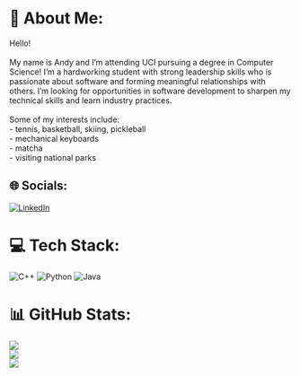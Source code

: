 # 💫 About Me:
Hello!<br><br>My name is Andy and I’m attending UCI pursuing a degree in Computer Science! I’m a hardworking student with strong leadership skills who is passionate about software and forming meaningful relationships with others. I’m looking for opportunities in software development to sharpen my technical skills and learn industry practices.<br><br>Some of my interests include:<br>- tennis, basketball, skiing, pickleball<br>- mechanical keyboards<br>- matcha<br>- visiting national parks


## 🌐 Socials:
[![LinkedIn](https://img.shields.io/badge/LinkedIn-%230077B5.svg?logo=linkedin&logoColor=white)](https://linkedin.com/in/https://www.linkedin.com/in/andy-choi-2b503a27b/) 

# 💻 Tech Stack:
![C++](https://img.shields.io/badge/c++-%2300599C.svg?style=for-the-badge&logo=c%2B%2B&logoColor=white) ![Python](https://img.shields.io/badge/python-3670A0?style=for-the-badge&logo=python&logoColor=ffdd54) ![Java](https://img.shields.io/badge/java-%23ED8B00.svg?style=for-the-badge&logo=openjdk&logoColor=white)
# 📊 GitHub Stats:
![](https://github-readme-stats.vercel.app/api?username=andywchoi&theme=dark&hide_border=false&include_all_commits=false&count_private=false)<br/>
![](https://github-readme-streak-stats.herokuapp.com/?user=andywchoi&theme=dark&hide_border=false)<br/>
![](https://github-readme-stats.vercel.app/api/top-langs/?username=andywchoi&theme=dark&hide_border=false&include_all_commits=false&count_private=false&layout=compact)
